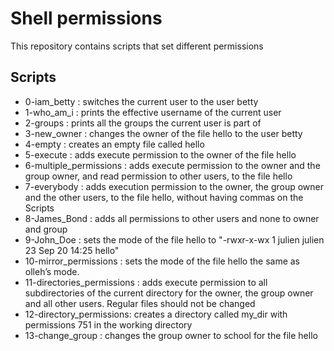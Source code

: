 
# Shell permissions

This repository contains scripts that set different permissions

## Scripts

- 0-iam_betty : switches the current user to the user betty
- 1-who_am_i : prints the effective username of the current user
- 2-groups : prints all the groups the current user is part of
- 3-new_owner : changes the owner of the file hello to the user betty
- 4-empty : creates an empty file called hello
- 5-execute : adds execute permission to the owner of the file hello
- 6-multiple_permissions : adds execute permission to the owner and the group owner, and read permission to other users, to the file hello
- 7-everybody : adds execution permission to the owner, the group owner and the other users, to the file hello, without having commas on the Scripts
- 8-James_Bond : adds all permissions to other users and none to owner and group
- 9-John_Doe : sets the mode of the file hello to "-rwxr-x-wx 1 julien julien 23 Sep 20 14:25 hello"
- 10-mirror_permissions : sets the mode of the file hello the same as olleh’s mode.
- 11-directories_permissions : adds execute permission to all subdirectories of the current directory for the owner, the group owner and all other users. Regular files should not be changed
- 12-directory_permissions: creates a directory called my_dir with permissions 751 in the working directory
- 13-change_group : changes the group owner to school for the file hello


